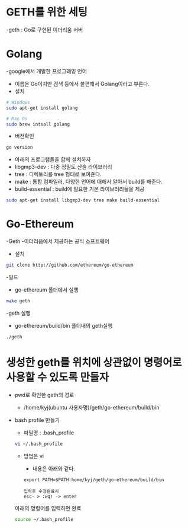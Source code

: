 # GETH를 위한 세팅

-geth : Go로 구현된 이더리움 서버

# Golang

-google에서 개발한 프로그래밍 언어

- 이름은 Go이지만 검색 등에서 불편해서 Golang이라고 부른다.
- 설치

```sh
# Windows
sudo apt-get install golang

# Mac Os
sudo brew intsall golang
```

- 버전확인

```sh
go version
```

- 아래의 프로그램들을 함께 설치하자
- libgmp3-dev : 다중 정밀도 산술 라이브러리
- tree : 디렉토리를 tree 형태로 보여준다.
- make : 통합 컴파일러, 다양한 언어에 대해서 알아서 build를 해준다.
- build-essential : build에 필요한 기본 라이브러리들을 제공

```sh
sudo apt-get install libgmp3-dev tree make build-essential
```

# Go-Ethereum

-Geth -이더리움에서 제공하는 공식 소프트웨어

- 설치

```sh
git clone http://github.com/ethereum/go-ethereum
```

-빌드

- go-ethereum 폴더에서 실행

```sh
make geth
```

-geth 실행

- go-ethereum/build/bin 폴더내의 geth실행

```sh
./geth
```

# 생성한 geth를 위치에 상관없이 명령어로 사용할 수 있도록 만들자

- pwd로 확인한 geth의 경로
  - /home/kyj(ubuntu 사용자명)/geth/go-ethereum/build/bin
- bash profile 만들기

  - 파밀명 : .bash_profile

  ```sh
  vi ~/.bash_profile
  ```

  - 방법은 vi

    - 내용은 아래와 같다.

    ```
    export PATH=$PATH:home/kyj/geth/go-ethereum/build/bin

    입력후 수정완료시
    esc- > :wq! -> enter
    ```

  아래의 명령어를 입력하면 완료

  ```sh
  source ~/.bash_profile
  ```
